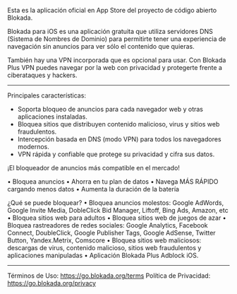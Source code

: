 Esta es la aplicación oficial en App Store del proyecto de código abierto Blokada.

Blokada para iOS es una aplicación gratuita que utiliza servidores DNS (Sistema de Nombres de Dominio) para permitirte tener una experiencia de navegación sin anuncios para ver sólo el contenido que quieras.

También hay una VPN incorporada que es opcional para usar. Con Blokada Plus VPN puedes navegar por la web con privacidad y protegerte frente a ciberataques y hackers.

----

Principales características:

- Soporta bloqueo de anuncios para cada navegador web y otras aplicaciones instaladas.
- Bloquea sitios que distribuyen contenido malicioso, virus y sitios web fraudulentos.
- Intercepción basada en DNS (modo VPN) para todos los navegadores modernos.
- VPN rápida y confiable que protege su privacidad y cifra sus datos.

¡El bloqueador de anuncios más compatible en el mercado!

• Bloquea anuncios • Ahorra en tu plan de datos • Navega MÁS RÁPIDO cargando menos datos • Aumenta la duración de la batería

¿Qué se puede bloquear? • Bloquea anuncios molestos: Google AdWords, Google Invite Media, DobleClick Bid Manager, Liftoff, Bing Ads, Amazon, etc • Bloquea sitios web para adultos • Bloquea sitios web de juegos de azar • Bloquea rastreadores de redes sociales: Google Analytics, Facebook Connect, DoubleClick, Google Publisher Tags, Google AdSense, Twitter Button, Yandex.Metrix, Comscore • Bloquea sitios web maliciosos: descargas de virus, contenido malicioso, sitios web fraudulentos y aplicaciones manipuladas • Aplicación Blokada Plus Adblock iOS.

----

Términos de Uso: https://go.blokada.org/terms Política de Privacidad: https://go.blokada.org/privacy
